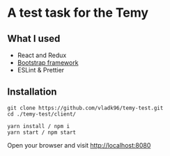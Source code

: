 # A test task for the Temy

## What I used
- React and Redux
- [Bootstrap framework](https://react-bootstrap.github.io/)
- ESLint & Prettier

## Installation

```
git clone https://github.com/vladk96/temy-test.git
cd ./temy-test/client/

yarn install / npm i
yarn start / npm start
```

Open your browser and visit [http://localhost:8080](http://localhost:8080)
